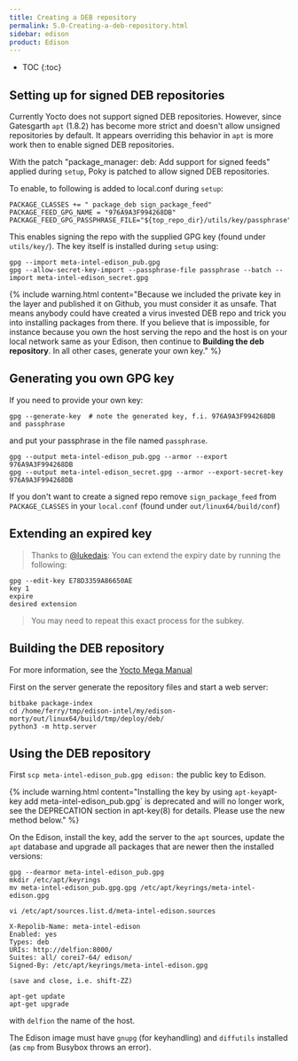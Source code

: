 ```yaml
---
title: Creating a DEB repository
permalink: 5.0-Creating-a-deb-repository.html
sidebar: edison
product: Edison
---
```

* TOC
{:toc}
## Setting up for signed DEB repositories
Currently Yocto does not support signed DEB repositories. However, since Gatesgarth `apt` (1.8.2) has become more strict and doesn't allow unsigned repositories by default. It appears overriding this behavior in `apt` is more work then to enable signed DEB repositories.

With the patch "package_manager: deb: Add support for signed feeds" applied during `setup`, Poky is patched to allow signed DEB repositories.

To enable, to following is added to local.conf during `setup`:
```
PACKAGE_CLASSES += " package_deb sign_package_feed"
PACKAGE_FEED_GPG_NAME = "976A9A3F994268DB"
PACKAGE_FEED_GPG_PASSPHRASE_FILE="${top_repo_dir}/utils/key/passphrase"
```
This enables signing the repo with the supplied GPG key (found under `utils/key/`). The key itself is installed during `setup` using:
```
gpg --import meta-intel-edison_pub.gpg
gpg --allow-secret-key-import --passphrase-file passphrase --batch --import meta-intel-edison_secret.gpg
```
{% include warning.html content="Because we included the private key in the layer and published it on Github, you must consider it as unsafe. That means anybody could have created a virus invested DEB repo and trick you into installing packages from there. If you believe that is impossible, for instance because you own the host serving the repo and the host is on your local network same as your Edison, then continue to **Building the deb repository**. In all other cases, generate your own key." %}

## Generating you own GPG key
If you need to provide your own key:
```
gpg --generate-key  # note the generated key, f.i. 976A9A3F994268DB and passphrase
```
and put your passphrase in the file named `passphrase`.
```
gpg --output meta-intel-edison_pub.gpg --armor --export 976A9A3F994268DB
gpg --output meta-intel-edison_secret.gpg --armor --export-secret-key 976A9A3F994268DB
```

If you don't want to create a signed repo remove `sign_package_feed` from `PACKAGE_CLASSES` in your `local.conf` (found under `out/linux64/build/conf`)

## Extending an expired key

> Thanks to [@lukedais](https://github.com/edison-fw/meta-intel-edison/issues/152#issuecomment-1732816511): You can extend the expiry date by running the following:

```
gpg --edit-key E78D3359A86650AE
key 1
expire
desired extension
```
> You may need to repeat this exact process for the subkey. 

## Building the DEB repository

For more information, see the [Yocto Mega Manual](https://docs.yoctoproject.org/4.0.7/singleindex.html#using-runtime-package-management)

First on the server generate the repository files and start a web server:
```
bitbake package-index
cd /home/ferry/tmp/edison-intel/my/edison-morty/out/linux64/build/tmp/deploy/deb/
python3 -m http.server

```
## Using the DEB repository
First `scp meta-intel-edison_pub.gpg edison:` the public key to Edison.

{% include warning.html content="Installing the key by using `apt-key`apt-key add meta-intel-edison_pub.gpg` is deprecated and
will no longer work, see the DEPRECATION section in apt-key(8) for details. Please use the new method below." %}

On the Edison, install the key, add the server to the `apt` sources, update the `apt` database and upgrade all packages that are newer then the installed versions:
```
gpg --dearmor meta-intel-edison_pub.gpg
mkdir /etc/apt/keyrings
mv meta-intel-edison_pub.gpg.gpg /etc/apt/keyrings/meta-intel-edison.gpg

vi /etc/apt/sources.list.d/meta-intel-edison.sources

X-Repolib-Name: meta-intel-edison
Enabled: yes
Types: deb
URIs: http://delfion:8000/
Suites: all/ corei7-64/ edison/
Signed-By: /etc/apt/keyrings/meta-intel-edison.gpg

(save and close, i.e. shift-ZZ)

apt-get update
apt-get upgrade
```
with `delfion` the name of the host.

The Edison image must have `gnupg` (for keyhandling) and `diffutils` installed (as `cmp` from Busybox throws an error).
